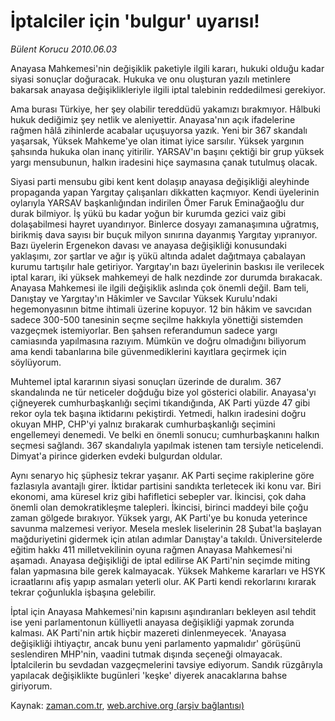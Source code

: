# İptalciler için  'bulgur' uyarısı!

*Bülent Korucu 2010.06.03*

<td class="columnist-detail">
<p>Anayasa Mahkemesi'nin değişiklik paketiyle ilgili kararı, hukuki olduğu kadar siyasi sonuçlar doğuracak. Hukuka ve onu oluşturan yazılı metinlere bakarsak anayasa değişiklikleriyle ilgili iptal talebinin reddedilmesi gerekiyor.</p>
<p>
<div id="haberMetinDiv">
<p>Ama burası Türkiye, her şey olabilir tereddüdü yakamızı bırakmıyor. Hâlbuki hukuk dediğimiz şey netlik ve aleniyettir. Anayasa'nın açık ifadelerine rağmen hâlâ zihinlerde acabalar uçuşuyorsa yazık. Yeni bir 367 skandalı yaşarsak, Yüksek Mahkeme'ye olan itimat iyice sarsılır. Yüksek yargının şahsında hukuka olan inanç yitirilir. YARSAV'ın başını çektiği bir grup yüksek yargı mensubunun, halkın iradesini hiçe saymasına çanak tutulmuş olacak.
<p> Siyasi parti mensubu gibi kent kent dolaşıp anayasa değişikliği aleyhinde propaganda yapan Yargıtay çalışanları dikkatten kaçmıyor. Kendi üyelerinin oylarıyla YARSAV başkanlığından indirilen Ömer Faruk Eminağaoğlu dur durak bilmiyor. İş yükü bu kadar yoğun bir kurumda gezici vaiz gibi dolaşabilmesi hayret uyandırıyor. Binlerce dosyayı zamanaşımına uğratmış, birikmiş dava sayısı bir buçuk milyon sınırına dayanmış Yargıtay yıpranıyor. Bazı üyelerin Ergenekon davası ve anayasa değişikliği konusundaki yaklaşımı, zor şartlar ve ağır iş yükü altında adalet dağıtmaya çabalayan kurumu tartışılır hale getiriyor. Yargıtay'ın bazı üyelerinin baskısı ile verilecek iptal kararı, iki yüksek mahkemeyi de halk nezdinde zor durumda bırakacak. Anayasa Mahkemesi ile ilgili değişiklik aslında çok önemli değil. Bam teli, Danıştay ve Yargıtay'ın Hâkimler ve Savcılar Yüksek Kurulu'ndaki hegemonyasının bitme ihtimali üzerine kopuyor. 12 bin hâkim ve savcıdan sadece 300-500 tanesinin seçme seçilme hakkıyla yönettiği sistemden vazgeçmek istemiyorlar. Ben şahsen referandumun sadece yargı camiasında yapılmasına razıyım. Mümkün ve doğru olmadığını biliyorum ama kendi tabanlarına bile güvenmediklerini kayıtlara geçirmek için söylüyorum.
<p> Muhtemel iptal kararının siyasi sonuçları üzerinde de duralım. 367 skandalında ne tür neticeler doğduğu bize yol gösterici olabilir. Anayasa'yı çiğneyerek cumhurbaşkanlığı seçimi tıkandığında, AK Parti yüzde 47 gibi rekor oyla tek başına iktidarını pekiştirdi. Yetmedi, halkın iradesini doğru okuyan MHP, CHP'yi yalnız bırakarak cumhurbaşkanlığı seçimini engellemeyi denemedi. Ve belki en önemli sonucu; cumhurbaşkanını halkın seçmesi sağlandı. 367 skandalıyla yapılmak istenen tam tersiyle neticelendi. Dimyat'a pirince giderken evdeki bulgurdan oldular.
<p> Aynı senaryo hiç şüphesiz tekrar yaşanır. AK Parti seçime rakiplerine göre fazlasıyla avantajlı girer. İktidar partisini sandıkta terletecek iki konu var. Biri ekonomi, ama küresel kriz gibi hafifletici sebepler var. İkincisi, çok daha önemli olan demokratikleşme talepleri. İkincisi, birinci maddeyi bile çoğu zaman gölgede bırakıyor. Yüksek yargı, AK Parti'ye bu konuda yeterince savunma malzemesi veriyor. Mesela meslek liselerinin 28 Şubat'la başlayan mağduriyetini gidermek için atılan adımlar Danıştay'a takıldı. Üniversitelerde eğitim hakkı 411 milletvekilinin oyuna rağmen Anayasa Mahkemesi'ni aşamadı. Anayasa değişikliği de iptal edilirse AK Parti'nin seçimde miting falan yapmasına bile gerek kalmayacak. Yüksek Mahkeme kararları ve HSYK icraatlarını afiş yapıp asmaları yeterli olur. AK Parti kendi rekorlarını kırarak tekrar çoğunlukla işbaşına gelebilir.
<p> İptal için Anayasa Mahkemesi'nin kapısını aşındıranları bekleyen asıl tehdit ise yeni parlamentonun külliyetli anayasa değişikliği yapmak zorunda kalması. AK Parti'nin artık hiçbir mazereti dinlenmeyecek. 'Anayasa değişikliği ihtiyaçtır, ancak bunu yeni parlamento yapmalıdır' görüşünü seslendiren MHP'nin, vaadini tutmak dışında seçeneği olmayacak. İptalcilerin bu sevdadan vazgeçmelerini tavsiye ediyorum. Sandık rüzgârıyla yapılacak değişiklikte bugünleri 'keşke' diyerek anacaklarına bahse giriyorum. </p></p></p></p></p></div>
</p>
<a href="http://web.archive.org/web/20110107100545/mailto:b.korucu@zaman.com.tr">
</a></td>

Kaynak: [zaman.com.tr](http://zaman.com.tr/yazar.do?yazino=991094), [web.archive.org (arşiv bağlantısı)](http://web.archive.org/web/20110107100545/http://www.zaman.com.tr/yazar.do?yazino=991094)
